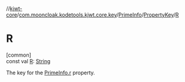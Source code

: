//[kjwt-core](../../../../index.md)/[com.mooncloak.kodetools.kjwt.core.key](../../index.md)/[PrimeInfo](../index.md)/[PropertyKey](index.md)/[R](-r.md)

# R

[common]\
const val [R](-r.md): [String](https://kotlinlang.org/api/latest/jvm/stdlib/kotlin/-string/index.html)

The key for the [PrimeInfo.r](../r.md) property.
